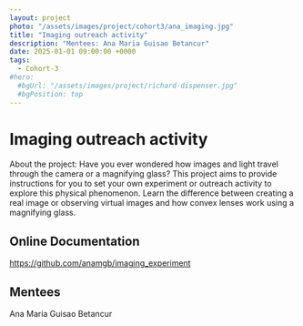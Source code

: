 ```yaml
---
layout: project
photo: "/assets/images/project/cohort3/ana_imaging.jpg"
title: "Imaging outreach activity"
description: "Mentees: Ana Maria Guisao Betancur"
date: 2025-01-01 09:00:00 +0000
tags:
  - Cohort-3
#hero:
  #bgUrl: "/assets/images/project/richard-dispenser.jpg"
  #bgPosition: top
---
```


# Imaging outreach activity



About the project: Have you ever wondered how images and light travel through the camera or a magnifying glass? This project aims to provide instructions for you to set your own experiment or outreach activity to explore this physical phenomenon. Learn the difference between creating a real image or observing virtual images and how convex lenses work using a magnifying glass. 

## Online Documentation
https://github.com/anamgb/imaging_experiment



## Mentees
Ana Maria Guisao Betancur
